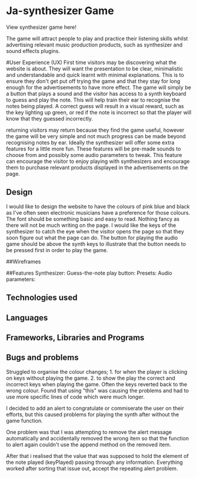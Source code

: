 # Ja-synthesizer Game
View synthesizer game here!

The game will attract people to play and practice their listening skills whilst advertising relevant music production products, such as synthesizer and sound effects plugins.

#User Experience (UX)
First time visitors may be discovering what the website is about. They will want the presentation to be clear, minimalistic and understandable and quick learnt with minimal explanations. This is to ensure they don't get put off trying the game and that they stay for long enough for the advertisements to have more effect. The game will simply be a button that plays a sound and the visitor has access to a synth keyboard to guess and play the note. This will help train their ear to recognise the notes being played. A correct guess will result in a visual reward, such as the key lighting up green, or red if the note is incorrect so that the player will know that they guessed incorrectly.

returning visitors may return because they find the game useful, however the game will be very simple and not much progress can be made beyond recognising notes by ear. Ideally the synthesizer will offer some extra features for a little more fun. These features will be pre-made sounds to choose from and possibly some audio parameters to tweak. This feature can encourage the visitor to enjoy playing with synthesizers and encourage them to purchase relevant products displayed in the advertisements on the page.

## Design
I would like to design the website to have the colours of pink blue and black as I've often seen electronic musicians have a preference for those colours.
The font should be something basic and easy to read. Nothing fancy as there will not be much writing on the page.
I would like the keys of the synthesizer to catch the eye when the visitor opens the page so that they soon figure out what the page can do. The button for playing the audio game should be above the synth keys to illustrate that the button needs to be pressed first in order to play the game.

##Wireframes

##Features
Synthesizer:
Guess-the-note play button:
Presets:
Audio parameters:

## Technologies used
## Languages
## Frameworks, Libraries and Programs
## Bugs and problems
Struggled to organise the colour changes; 1. for when the player is clicking on keys without playing the game. 2. to show the play the correct and incorrect keys when playing the game. Often the keys reverted back to the wrong colour. Found that using "this" was causing the problems and had to use more specific lines of code which were much longer.

I decided to add an alert to congratulate or commiserate the user on their efforts, but this caused problems for playing the synth after without the game function.

One problem was that I was attempting to remove the alert message automatically and accidentally removed the wrong item so that the function to alert again couldn't use the append method on the removed item. 

After that i realised that the value that was supposed to hold the element of the note played (keyPlayed) passing through any information. Everything worked after sorting that issue out, accept the repeating alert problem.
